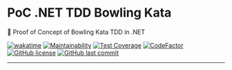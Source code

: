 # PoC .NET TDD Bowling Kata

🔬 Proof of Concept of Bowling Kata TDD in .NET

[![wakatime](https://wakatime.com/badge/github/GuilhermeStracini/POC-dotnet-TDD-Bowling-Kata.svg)](https://wakatime.com/badge/github/GuilhermeStracini/POC-dotnet-TDD-Bowling-Kata)
[![Maintainability](https://api.codeclimate.com/v1/badges/6ae53517578238ca2f66/maintainability)](https://codeclimate.com/github/GuilhermeStracini/POC-dotnet-TDD-Bowling-Kata/maintainability)
[![Test Coverage](https://api.codeclimate.com/v1/badges/6ae53517578238ca2f66/test_coverage)](https://codeclimate.com/github/GuilhermeStracini/POC-dotnet-TDD-Bowling-Kata/test_coverage)
[![CodeFactor](https://www.codefactor.io/repository/github/GuilhermeStracini/POC-dotnet-TDD-Bowling-Kata/badge)](https://www.codefactor.io/repository/github/GuilhermeStracini/POC-dotnet-TDD-Bowling-Kata)
[![GitHub license](https://img.shields.io/github/license/GuilhermeStracini/POC-dotnet-TDD-Bowling-Kata)](https://github.com/GuilhermeStracini/POC-dotnet-TDD-Bowling-Kata)
[![GitHub last commit](https://img.shields.io/github/last-commit/GuilhermeStracini/POC-dotnet-TDD-Bowling-Kata)](https://github.com/GuilhermeStracini/POC-dotnet-TDD-Bowling-Kata)

---
